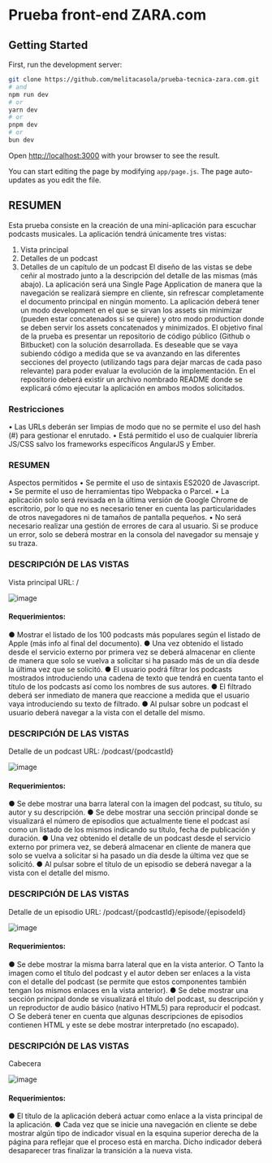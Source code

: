 # Prueba front-end ZARA.com 

## Getting Started

First, run the development server:

```bash
git clone https://github.com/melitacasola/prueba-tecnica-zara.com.git
# and
npm run dev
# or
yarn dev
# or
pnpm dev
# or
bun dev
```

Open [http://localhost:3000](http://localhost:3000) with your browser to see the result.

You can start editing the page by modifying `app/page.js`. The page auto-updates as you edit the file.


## RESUMEN

Esta prueba consiste en la creación de una mini-aplicación para escuchar
podcasts musicales.
La aplicación tendrá únicamente tres vistas:
1. Vista principal
2. Detalles de un podcast
3. Detalles de un capítulo de un podcast
El diseño de las vistas se debe ceñir al mostrado junto a la descripción del detalle de
las mismas (más abajo).
La aplicación será una Single Page Application de manera que la navegación se realizará
siempre en cliente, sin refrescar completamente el documento principal en ningún
momento.
La aplicación deberá tener un modo development en el que se sirvan los assets sin
minimizar (pueden estar concatenados si se quiere) y otro modo production donde se
deben servir los assets concatenados y minimizados.
El objetivo final de la prueba es presentar un repositorio de código público (Github o
Bitbucket) con la solución desarrollada. Es deseable que se vaya subiendo código a
medida que se va avanzando en las diferentes secciones del proyecto (utilizando tags
para dejar marcas de cada paso relevante) para poder evaluar la evolución de la
implementación. En el repositorio deberá existir un archivo nombrado README donde se
explicará cómo ejecutar la aplicación en ambos modos solicitados.


### Restricciones
• Las URLs deberán ser limpias de modo que no se permite el uso del hash (#)
para gestionar el enrutado.
• Está permitido el uso de cualquier librería JS/CSS salvo los frameworks
específicos AngularJS y Ember.

### RESUMEN
Aspectos permitidos
• Se permite el uso de sintaxis ES2020 de Javascript.
• Se permite el uso de herramientas tipo Webpacka o Parcel.
• La aplicación solo será revisada en la última versión de Google Chrome de escritorio,
por lo que no es necesario tener en cuenta las particularidades de otros
navegadores ni de tamaños de pantalla pequeños.
• No será necesario realizar una gestión de errores de cara al usuario. Si se produce
un error, solo se deberá mostrar en la consola del navegador su mensaje y su
traza.

### DESCRIPCIÓN DE LAS VISTAS
Vista principal
URL: /

![image](https://github.com/melitacasola/prueba-tecnica-zara.com/assets/102113745/8a24c0fd-3d22-4ded-bf93-033349026e2a)

#### Requerimientos:
● Mostrar el listado de los 100 podcasts más populares según el listado de Apple
(más info al final del documento).
● Una vez obtenido el listado desde el servicio externo por primera vez se deberá
almacenar en cliente de manera que solo se vuelva a solicitar si ha pasado más
de un día desde la última vez que se solicitó.
● El usuario podrá filtrar los podcasts mostrados introduciendo una cadena de texto
que tendrá en cuenta tanto el título de los podcasts así como los nombres de sus
autores.
● El filtrado deberá ser inmediato de manera que reaccione a medida que el usuario
vaya introduciendo su texto de filtrado.
● Al pulsar sobre un podcast el usuario deberá navegar a la vista con el
detalle del mismo.


### DESCRIPCIÓN DE LAS VISTAS
Detalle de un podcast
URL: /podcast/{podcastId}

![image](https://github.com/melitacasola/prueba-tecnica-zara.com/assets/102113745/bae4c74c-2335-43b0-b89e-859890b64085)

#### Requerimientos:
● Se debe mostrar una barra lateral con la imagen del podcast, su título, su autor
y su descripción.
● Se debe mostrar una sección principal donde se visualizará el número de episodios
que actualmente tiene el podcast así como un listado de los mismos indicando su
título, fecha de publicación y duración.
● Una vez obtenido el detalle de un podcast desde el servicio externo por primera
vez, se deberá almacenar en cliente de manera que solo se vuelva a solicitar si ha
pasado un día desde la última vez que se solicitó.
● Al pulsar sobre el título de un episodio se deberá navegar a la vista con el
detalle del mismo.


### DESCRIPCIÓN DE LAS VISTAS
Detalle de un episodio
URL: /podcast/{podcastId}/episode/{episodeId}

![image](https://github.com/melitacasola/prueba-tecnica-zara.com/assets/102113745/a954548b-0d90-4f26-b5f8-30e2df79a251)

#### Requerimientos:
● Se debe mostrar la misma barra lateral que en la vista anterior.
○ Tanto la imagen como el título del podcast y el autor deben ser enlaces a
la vista con el detalle del podcast (se permite que estos componentes
también tengan los mismos enlaces en la vista anterior).
● Se debe mostrar una sección principal donde se visualizará el título del
podcast, su descripción y un reproductor de audio básico (nativo HTML5) para
reproducir el podcast.
○ Se deberá tener en cuenta que algunas descripciones de episodios contienen
HTML y este se debe mostrar interpretado (no escapado).

### DESCRIPCIÓN DE LAS VISTAS
Cabecera

![image](https://github.com/melitacasola/prueba-tecnica-zara.com/assets/102113745/a810f0fa-f47a-452a-b126-1dad7f2bfee3)

#### Requerimientos:
● El título de la aplicación deberá actuar como enlace a la vista principal de la
aplicación.
● Cada vez que se inicie una navegación en cliente se debe mostrar algún tipo de
indicador visual en la esquina superior derecha de la página para reflejar que el
proceso está en marcha. Dicho indicador deberá desaparecer tras finalizar la
transición a la nueva vista.

